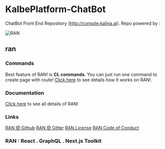 # KalbePlatform-ChatBot

ChatBot Front End Repository (http://console.kalina.ai). Repo powered by :

![RAN](https://user-images.githubusercontent.com/694940/29736531-6ab509e8-8a02-11e7-8e61-66e5ea4e29b8.png)

## ran

### Commands

Best feature of RAN! is **CL commands**. You can just run one command to create page with route! [Click here](docs/Commands.md) to see details how It works on RAN!.

### Documentation

[Click here](https://www.rantoolkit.com/) to see all details of RAN!

### Links

[RAN @ Github](https://github.com/Sly777/ran)
[RAN @ Gitter](https://gitter.im/ran-boilerplate/Lobby)
[RAN License](https://github.com/Sly777/ran/blob/master/LICENSE.md)
[RAN Code of Conduct](https://github.com/Sly777/ran/blob/master/CODE_OF_CONDUCT.md)

### RAN : React . GraphQL . Next.js Toolkit
